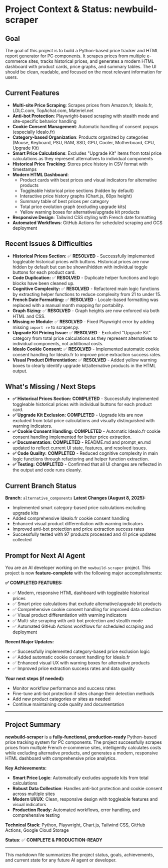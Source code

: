 # Project Context & Status: newbuild-scraper

## Goal
The goal of this project is to build a Python-based price tracker and HTML report generator for PC components. It scrapes prices from multiple e-commerce sites, tracks historical prices, and generates a modern HTML dashboard with product cards, price graphs, and summary tables. The UI should be clean, readable, and focused on the most relevant information for users.

## Current Features
- **Multi-site Price Scraping**: Scrapes prices from Amazon.fr, Idealo.fr, LDLC.com, TopAchat.com, Materiel.net
- **Anti-bot Protection**: Playwright-based scraping with stealth mode and site-specific behavior handling
- **Cookie Consent Management**: Automatic handling of consent popups (especially Idealo.fr)
- **Category-based Organization**: Products organized by categories (Mouse, Keyboard, PSU, RAM, SSD, GPU, Cooler, Motherboard, CPU, Upgrade Kit)
- **Smart Price Calculations**: Excludes "Upgrade Kit" items from total price calculations as they represent alternatives to individual components
- **Historical Price Tracking**: Stores price history in CSV format with timestamps
- **Modern HTML Dashboard**:
  - Product cards with best prices and visual indicators for alternative products
  - Toggleable historical price sections (hidden by default)
  - Interactive price history graphs (Chart.js, 60px height)
  - Summary table of best prices per category
  - Total price evolution graph (excluding upgrade kits)
  - Yellow warning boxes for alternative/upgrade kit products
- **Responsive Design**: Tailwind CSS styling with French date formatting
- **Automated Workflows**: GitHub Actions for scheduled scraping and GCS deployment

## Recent Issues & Difficulties

- **Historical Prices Section:** ✅ **RESOLVED** - Successfully implemented toggleable historical prices with buttons. Historical prices are now hidden by default but can be shown/hidden with individual toggle buttons for each product card.
- **Code Duplication:** ✅ **RESOLVED** - Duplicate helper functions and logic blocks have been cleaned up.
- **Cognitive Complexity:** ✅ **RESOLVED** - Refactored main logic functions by extracting helper functions to reduce complexity from 21 to under 15.
- **French Date Formatting:** ✅ **RESOLVED** - Locale-based formatting was replaced with a manual month mapping for portability.
- **Graph Sizing:** ✅ **RESOLVED** - Graph heights are now enforced via both HTML and CSS.
- **Missing re Module:** ✅ **RESOLVED** - Fixed Playwright error by adding missing `import re` to scraper.py.
- **Upgrade Kit Pricing Issue:** ✅ **RESOLVED** - Excluded "Upgrade Kit" category from total price calculations as they represent alternatives to individual components, not additional costs.
- **Idealo Cookie Consent:** ✅ **RESOLVED** - Implemented automatic cookie consent handling for Idealo.fr to improve price extraction success rates.
- **Visual Product Differentiation:** ✅ **RESOLVED** - Added yellow warning boxes to clearly identify upgrade kit/alternative products in the HTML output.


## What's Missing / Next Steps

- **✅ Historical Prices Section:** **COMPLETED** - Successfully implemented toggleable historical prices with individual buttons for each product card.
- **✅ Upgrade Kit Exclusion:** **COMPLETED** - Upgrade kits are now excluded from total price calculations and visually distinguished with warning indicators.
- **✅ Cookie Consent Handling:** **COMPLETED** - Automatic Idealo.fr cookie consent handling implemented for better price extraction.
- **✅ Documentation:** **COMPLETED** - README.md and prompt_en.md updated to reflect current UI state, features, and resolved issues.
- **✅ Code Quality:** **COMPLETED** - Reduced cognitive complexity in main logic functions through refactoring and helper function extraction.
- **✅ Testing:** **COMPLETED** - Confirmed that all UI changes are reflected in the output and code runs cleanly.

## Current Branch Status

**Branch:** `alternative_components`
**Latest Changes (August 8, 2025):**
- Implemented smart category-based price calculations excluding upgrade kits
- Added comprehensive Idealo.fr cookie consent handling
- Enhanced visual product differentiation with warning indicators
- Improved anti-bot protection and price extraction success rates
- Successfully tested with 97 products processed and 41 price updates collected

## Prompt for Next AI Agent

You are an AI developer working on the `newbuild-scraper` project. This project is now **feature-complete** with the following major accomplishments:

**✅ COMPLETED FEATURES:**
- ✅ Modern, responsive HTML dashboard with toggleable historical prices
- ✅ Smart price calculations that exclude alternative/upgrade kit products
- ✅ Comprehensive cookie consent handling for improved data collection
- ✅ Visual product differentiation with warning indicators
- ✅ Multi-site scraping with anti-bot protection and stealth mode
- ✅ Automated GitHub Actions workflows for scheduled scraping and deployment

**Recent Major Updates:**
- ✅ Successfully implemented category-based price exclusion logic
- ✅ Added automatic cookie consent handling for Idealo.fr
- ✅ Enhanced visual UX with warning boxes for alternative products
- ✅ Improved price extraction success rates and data quality

**Your next steps (if needed):**

- Monitor workflow performance and success rates
- Fine-tune anti-bot protection if sites change their detection methods
- Add new product categories or sites as needed
- Continue maintaining code quality and documentation

---

## Project Summary

**newbuild-scraper** is a **fully-functional, production-ready** Python-based price tracking system for PC components. The project successfully scrapes prices from multiple French e-commerce sites, intelligently calculates costs while excluding alternative products, and generates a modern, responsive HTML dashboard with comprehensive price analytics.

**Key Achievements:**
- **Smart Price Logic**: Automatically excludes upgrade kits from total calculations
- **Robust Data Collection**: Handles anti-bot protection and cookie consent across multiple sites
- **Modern UI/UX**: Clean, responsive design with toggleable features and visual indicators
- **Production Ready**: Automated workflows, error handling, and comprehensive testing

**Technical Stack**: Python, Playwright, Chart.js, Tailwind CSS, GitHub Actions, Google Cloud Storage

**Status**: ✅ **COMPLETE & PRODUCTION-READY**

---

This markdown file summarizes the project status, goals, achievements, and current state for any future AI agent or developer.
